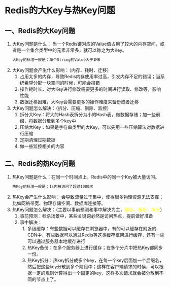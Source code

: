 # Redis的大Key与热Key问题

## 一、Redis的大Key问题
1. 大Key问题是什么：
   当一个Redis键对应的Value值占用了较大的内存空间，或者是一个集合类型中的元素非常多，就可以称之为大Key。
   ```txt
   大Key的标准一般是：单个String的Value大于1MB
   ```
2. 大Key问题会产生什么影响：（内存、耗时、迁移）
   1. 占用太多的内存，导致Redis内存使用率过高，引发内存不足的错误；当系统希望分配一块空间的时候，可能会报错
   2. 操作耗时长，对大Key进行修改需要更多的时间进行读取、修改等，影响性能
   3. 数据迁移困难，大Key会需要更多的操作难度来备份或者迁移
3. 大Key问题怎么解决：（拆分、压缩、删除、监控）
   1. 拆分大Key：将大的Hash表拆分为小的Hash表，做数据存储；加一些前缀，将数据分散到多个key中
   2. 压缩大Key：如果是字符串类型的大Key，可以先用一些压缩算法对数据进行压缩
   3. 定期清理过期数据
   4. 做一些监控相关的内容


## 二、Redis的热Key问题
1. 热Key问题是什么：在同一个时间点上，Redis中的同一个Key被大量访问。
   ```txt
   热Key的标准一般是：1s内被访问了超过1000次
   ```
2. 热Key会产生什么影响：
   会导致流量过于集中，使得很多物理资源无法支撑；比如网络带宽、物理存储空间、数据库连接等。
3. 热Key问题怎么解决：（主要以事前预测和事中解决为主，<font color = 'yellow'>缓存、备份、拆分</font>）
   1. 事前预测：秒杀场景中，某些关键词必然是访问热点，提前做好准备
   2. 事中解决：
      1. 多级缓存：有些数据可以缓存在浏览器中，有的可以缓存在附近的CDN中，有些数据可以通过Redis等这类缓存框架进行缓存，还有一些可以通过服务器本地缓存进行
      2. 热Key备份：在多个服务器上进行缓存；在多个分片中把热Key都同步一份。
      3. 热Key拆分：热key拆分成多个key，在每一个key后面加一个后缀名，然后把这些key分散到多个阶段中；这样在客户端请求的时候，可以根据一定的规则计算得出一个固定的key，这样多次请求就会被分散到不同的节点上了。
